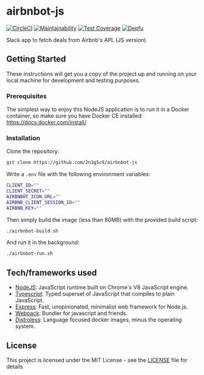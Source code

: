# airbnbot-js

[![CircleCI](https://circleci.com/gh/2n3g5c9/airbnbot-js/tree/master.svg?style=svg)](https://circleci.com/gh/2n3g5c9/airbnbot-js/tree/master)
[![Maintainability](https://api.codeclimate.com/v1/badges/71be31ee9871a217f2f5/maintainability)](https://codeclimate.com/github/2n3g5c9/airbnbot-js/maintainability)
[![Test Coverage](https://api.codeclimate.com/v1/badges/71be31ee9871a217f2f5/test_coverage)](https://codeclimate.com/github/2n3g5c9/airbnbot-js/test_coverage)
[![Depfu](https://badges.depfu.com/badges/912fd5dddb23353385862ae6e5e1a888/overview.svg)](https://depfu.com/github/2n3g5c9/airbnbot-js?project_id=6320)

Slack app to fetch deals from Airbnb's API. (JS version)

## Getting Started

These instructions will get you a copy of the project up and running on your local machine for development and testing purposes.

### Prerequisites

The simplest way to enjoy this NodeJS application is to run it in a Docker container, so make sure you have Docker CE installed: https://docs.docker.com/install/

### Installation

Clone the repository:

```bash
git clone https://github.com/2n3g5c9/airbnbot-js
```

Write a `.env` file with the following environment variables:

```bash
CLIENT_ID=""
CLIENT_SECRET=""
AIRBNBOT_ICON_URL=""
AIRBNB_CLIENT_SESSION_ID=""
AIRBNB_KEY=""
```

Then simply build the image (less than 80MB) with the provided build script:

```bash
./airbnbot-build.sh
```

And run it in the background:

```bash
./airbnbot-run.sh
```

## Tech/frameworks used

- [NodeJS](https://nodejs.org/): JavaScript runtime built on Chrome's V8 JavaScript engine.
- [Typescript](https://www.typescriptlang.org/): Typed superset of JavaScript that compiles to plain JavaScript.
- [Express](https://expressjs.com/): Fast, unopinionated, minimalist web framework for Node.js.
- [Webpack](https://webpack.js.org/): Bundler for javascript and friends.
- [Distroless](https://github.com/GoogleContainerTools/distroless): Language focused docker images, minus the operating system.

## License

This project is licensed under the MIT License - see the [LICENSE](LICENSE) file for details
